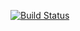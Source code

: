 [![Build Status](https://travis-ci.org/sjk024/newpo.svg?branch=master)](https://travis-ci.org/sjk024/newpo)